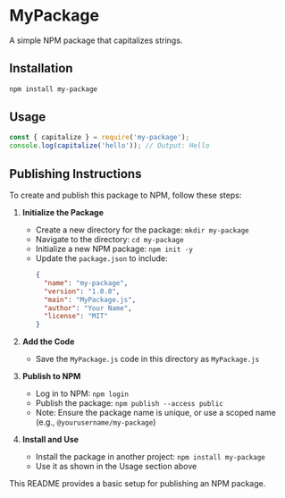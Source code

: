 # MyPackage

A simple NPM package that capitalizes strings.

## Installation
```bash
npm install my-package
```

## Usage
```javascript
const { capitalize } = require('my-package');
console.log(capitalize('hello')); // Output: Hello
```

## Publishing Instructions
To create and publish this package to NPM, follow these steps:

1. **Initialize the Package**
   - Create a new directory for the package: `mkdir my-package`
   - Navigate to the directory: `cd my-package`
   - Initialize a new NPM package: `npm init -y`
   - Update the `package.json` to include:
     ```json
     {
       "name": "my-package",
       "version": "1.0.0",
       "main": "MyPackage.js",
       "author": "Your Name",
       "license": "MIT"
     }
     ```

2. **Add the Code**
   - Save the `MyPackage.js` code in this directory as `MyPackage.js`

3. **Publish to NPM**
   - Log in to NPM: `npm login`
   - Publish the package: `npm publish --access public`
   - Note: Ensure the package name is unique, or use a scoped name (e.g., `@yourusername/my-package`)

4. **Install and Use**
   - Install the package in another project: `npm install my-package`
   - Use it as shown in the Usage section above

This README provides a basic setup for publishing an NPM package.